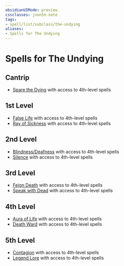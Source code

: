```yaml
---
obsidianUIMode: preview
cssclasses: json5e-note
tags:
- spell/list/subclass/the-undying
aliases:
- Spells for The Undying
---
```

# Spells for The Undying

## Cantrip

- [Spare the Dying](/3-Mechanics/CLI/spells/spare-the-dying-xphb.md "XPHB") with access to 4th-level spells

## 1st Level

- [False Life](/3-Mechanics/CLI/spells/false-life-xphb.md "XPHB") with access to 4th-level spells
- [Ray of Sickness](/3-Mechanics/CLI/spells/ray-of-sickness-xphb.md "XPHB") with access to 4th-level spells

## 2nd Level

- [Blindness/Deafness](/3-Mechanics/CLI/spells/blindness-deafness-xphb.md "XPHB") with access to 4th-level spells
- [Silence](/3-Mechanics/CLI/spells/silence-xphb.md "XPHB") with access to 4th-level spells

## 3rd Level

- [Feign Death](/3-Mechanics/CLI/spells/feign-death-xphb.md "XPHB") with access to 4th-level spells
- [Speak with Dead](/3-Mechanics/CLI/spells/speak-with-dead-xphb.md "XPHB") with access to 4th-level spells

## 4th Level

- [Aura of Life](/3-Mechanics/CLI/spells/aura-of-life-xphb.md "XPHB") with access to 4th-level spells
- [Death Ward](/3-Mechanics/CLI/spells/death-ward-xphb.md "XPHB") with access to 4th-level spells

## 5th Level

- [Contagion](/3-Mechanics/CLI/spells/contagion-xphb.md "XPHB") with access to 4th-level spells
- [Legend Lore](/3-Mechanics/CLI/spells/legend-lore-xphb.md "XPHB") with access to 4th-level spells